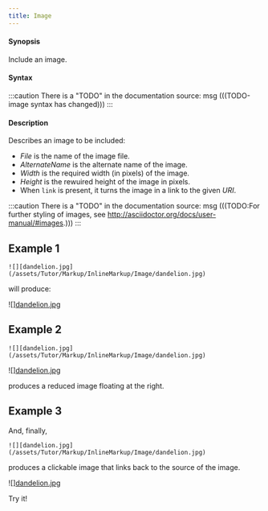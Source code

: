 ```yaml
---
title: Image
---
```


#### Synopsis

Include an image.

#### Syntax

:::caution
There is a "TODO" in the documentation source:
msg
(((TODO-image syntax has changed)))
:::

#### Description

Describes an image to be included:

* _File_ is the name of the image file.
* _AlternateName_ is the alternate name of the image.
* _Width_ is the required width (in pixels) of the image.
* _Height_ is the rewuired height of the image in pixels.
* When `link` is present, it turns the image in a link to the given _URI_.

    
:::caution
There is a "TODO" in the documentation source:
msg
(((TODO:For further styling of images, see http://asciidoctor.org/docs/user-manual/#images.)))
:::

##  Example 1 
```
![][dandelion.jpg](/assets/Tutor/Markup/InlineMarkup/Image/dandelion.jpg)
```
will produce:

![][dandelion.jpg](/assets/Tutor/Markup/InlineMarkup/Image/dandelion.jpg)

##  Example 2 
```
![][dandelion.jpg](/assets/Tutor/Markup/InlineMarkup/Image/dandelion.jpg)
```

![][dandelion.jpg](/assets/Tutor/Markup/InlineMarkup/Image/dandelion.jpg)

produces a reduced image floating at the right.

##  Example 3 

And, finally,
```
![][dandelion.jpg](/assets/Tutor/Markup/InlineMarkup/Image/dandelion.jpg)
```
produces a clickable image that links back to the source of the image.

![][dandelion.jpg](/assets/Tutor/Markup/InlineMarkup/Image/dandelion.jpg)

Try it!


